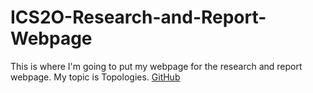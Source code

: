 # ICS2O-Research-and-Report-Webpage
This is where I'm going to put my webpage for the research and report webpage. My topic is Topologies.
[GitHub](https://ellaliuu.github.io/ICS2O-Research-and-Report-Webpage/Topology-Report.html)
